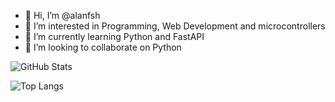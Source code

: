 - 👋 Hi, I’m @alanfsh
- 👀 I’m interested in Programming, Web Development and microcontrollers
- 🌱 I’m currently learning Python and FastAPI
- 💞️ I’m looking to collaborate on Python

![GitHub Stats](https://github-readme-stats.vercel.app/api?username=alanfsh&&show_icons=true&theme=github_dark)

![Top Langs](https://github-readme-stats.vercel.app/api/top-langs/?username=alanfsh&layout=compact&theme=github_dark)
<!---
alanfsh/alanfsh is a ✨ special ✨ repository because its `README.md` (this file) appears on your GitHub profile.
You can click the Preview link to take a look at your changes.
--->

